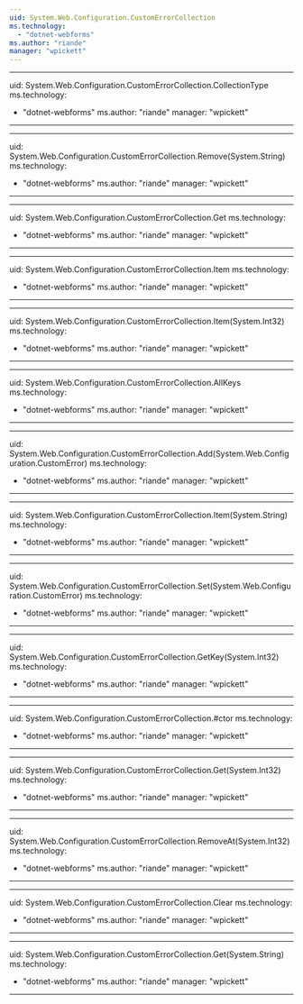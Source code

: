 ```yaml
---
uid: System.Web.Configuration.CustomErrorCollection
ms.technology: 
  - "dotnet-webforms"
ms.author: "riande"
manager: "wpickett"
---
```


---
uid: System.Web.Configuration.CustomErrorCollection.CollectionType
ms.technology: 
  - "dotnet-webforms"
ms.author: "riande"
manager: "wpickett"
---

---
uid: System.Web.Configuration.CustomErrorCollection.Remove(System.String)
ms.technology: 
  - "dotnet-webforms"
ms.author: "riande"
manager: "wpickett"
---

---
uid: System.Web.Configuration.CustomErrorCollection.Get
ms.technology: 
  - "dotnet-webforms"
ms.author: "riande"
manager: "wpickett"
---

---
uid: System.Web.Configuration.CustomErrorCollection.Item
ms.technology: 
  - "dotnet-webforms"
ms.author: "riande"
manager: "wpickett"
---

---
uid: System.Web.Configuration.CustomErrorCollection.Item(System.Int32)
ms.technology: 
  - "dotnet-webforms"
ms.author: "riande"
manager: "wpickett"
---

---
uid: System.Web.Configuration.CustomErrorCollection.AllKeys
ms.technology: 
  - "dotnet-webforms"
ms.author: "riande"
manager: "wpickett"
---

---
uid: System.Web.Configuration.CustomErrorCollection.Add(System.Web.Configuration.CustomError)
ms.technology: 
  - "dotnet-webforms"
ms.author: "riande"
manager: "wpickett"
---

---
uid: System.Web.Configuration.CustomErrorCollection.Item(System.String)
ms.technology: 
  - "dotnet-webforms"
ms.author: "riande"
manager: "wpickett"
---

---
uid: System.Web.Configuration.CustomErrorCollection.Set(System.Web.Configuration.CustomError)
ms.technology: 
  - "dotnet-webforms"
ms.author: "riande"
manager: "wpickett"
---

---
uid: System.Web.Configuration.CustomErrorCollection.GetKey(System.Int32)
ms.technology: 
  - "dotnet-webforms"
ms.author: "riande"
manager: "wpickett"
---

---
uid: System.Web.Configuration.CustomErrorCollection.#ctor
ms.technology: 
  - "dotnet-webforms"
ms.author: "riande"
manager: "wpickett"
---

---
uid: System.Web.Configuration.CustomErrorCollection.Get(System.Int32)
ms.technology: 
  - "dotnet-webforms"
ms.author: "riande"
manager: "wpickett"
---

---
uid: System.Web.Configuration.CustomErrorCollection.RemoveAt(System.Int32)
ms.technology: 
  - "dotnet-webforms"
ms.author: "riande"
manager: "wpickett"
---

---
uid: System.Web.Configuration.CustomErrorCollection.Clear
ms.technology: 
  - "dotnet-webforms"
ms.author: "riande"
manager: "wpickett"
---

---
uid: System.Web.Configuration.CustomErrorCollection.Get(System.String)
ms.technology: 
  - "dotnet-webforms"
ms.author: "riande"
manager: "wpickett"
---
